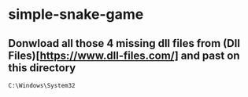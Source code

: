 # simple-snake-game
## Donwload all those 4 missing dll files from (Dll Files)[https://www.dll-files.com/] and past on this directory
```
C:\Windows\System32
```
